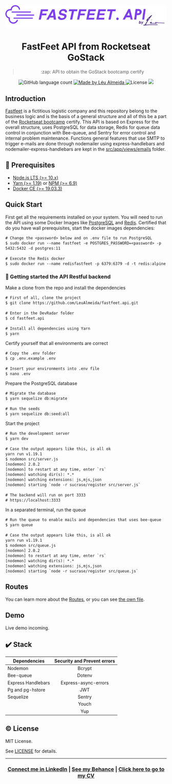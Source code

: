 <p align="center">
<img alt="FastFeet" src="logo/fastfeet-api.png" />
</p>

<h1 align="center">FastFeet API from Rocketseat GoStack</h1>

<blockquote align="center">
:zap: API to obtain the GoStack bootcamp certify
</blockquote>

<p align="center">
  <img alt="GitHub language count" src="https://img.shields.io/github/languages/count/LeuAlmeida/fastfeet.api?color=%2304D361">

  <a href="https://leunardo.dev">
    <img alt="Made by Léu Almeida" src="https://img.shields.io/badge/made%20by-Léu%20Almeida-%2304D361">
  </a>

  <img alt="License" src="https://img.shields.io/badge/license-MIT-%2304D361">
  <a href="https://www.codacy.com/manual/LeuALmeida/fastfeet.api?utm_source=github.com&amp;utm_medium=referral&amp;utm_content=leua-meida/fastfeet.api&amp;utm_campaign=Badge_Grade"><img src="https://api.codacy.com/project/badge/Grade/147d0b2836734c79b7ee5ea035f065b4"/></a>
</p>

<!-- <p align="center">
<img alt="FastFeet presentation" src="./presentation/presentation.png" />
</p> -->

## Introduction

[Fastfeet](https://github.com/LeuAlmeida/fastfeet.api) is a fictitious logistic company and this repository belong to the business logic and is the basis of a general structure and all of this be a part of the [Rocketseat bootcamp](https://github.com/rocketseat) certify.
This API is based on Express for the overall structure, uses PostgreSQL for data storage, Redis for queue data control in conjunction with Bee-queue, and Sentry for error control and internal problem maintenance.
Functions general features that use SMTP to trigger e-mails are done through nodemailer using express-handlebars and nodemailer-express-handlebars are kept in the [src/app/views/emails](src/app/views/emails) folder.


## :electric_plug: Prerequisites

- [Node.js LTS (>= 10.x)](https://nodejs.org/)
- [Yarn (>= 1.19)](https://yarnpkg.com/) or [NPM (>= 6.9)](https://www.npmjs.com/)
- [Docker CE (>= 19.03.3)](https://docs.docker.com/install/)

## Quick Start

First get all the requirements installed on your system.
You will need to run the API using some Docker Images like [PostgreSQL](https://hub.docker.com/_/postgres) and [Redis](https://hub.docker.com/_/redis/).
Certified that do you have wall prerequisites, start the docker images dependencies:

```shell
# Change the <password> below and on .env file to run PostgreSQL
$ sudo docker run --name fastfeet -e POSTGRES_PASSWORD=<password> -p 5432:5432 -d postgres:11

# Execute the Redis docker
$ sudo docker run --name redisfastfeet -p 6379:6379 -d -t redis:alpine
```

### :closed_lock_with_key: Getting started the API Restful backend

Make a clone from the repo and install the dependencies

```shell
# First of all, clone the project
$ git clone https://github.com/LeuAlmeida/fastfeet.api.git

# Enter in the DevRadar folder
$ cd fastfeet.api

# Install all dependencies using Yarn
$ yarn
```

Certify yourself that all environments are correct

```shell
# Copy the .env folder
$ cp .env.example .env

# Insert your environments into .env file
$ nano .env

```

Prepare the PostgreSQL database

```shell
# Migrate the database
$ yarn sequelize db:migrate

# Run the seeds
$ yarn sequelize db:seed:all
```

Start the project

```shell
# Run the development server
$ yarn dev

# Case the output appears like this, is all ok
yarn run v1.19.1
$ nodemon src/server.js
[nodemon] 2.0.2
[nodemon] to restart at any time, enter `rs`
[nodemon] watching dir(s): *.*
[nodemon] watching extensions: js,mjs,json
[nodemon] starting `node -r sucrase/register src/server.js`

# The backend will run on port 3333
# https://localhost:3333
```

In a separated terminal, run the queue

```shell
# Run the queue to enable mails and dependencies that uses bee-queue
$ yarn queue

# Case the output appears like this, is all ok
yarn run v1.19.1
$ nodemon src/queue.js
[nodemon] 2.0.2
[nodemon] to restart at any time, enter `rs`
[nodemon] watching dir(s): *.*
[nodemon] watching extensions: js,mjs,json
[nodemon] starting `node -r sucrase/register src/queue.js`
```

## Routes

You can learn more about the [Routes](./ROUTES.md), or you can see [the own file](./src/routes.js).

## Demo

Live demo incoming.

<!-- You can try a DevRadar online demo in [https://1dois.com.br/devradar](https://1dois.com.br/devradar) (without navigator current location) -->

## :heavy_check_mark: Stack

| Dependencies       | Security and Prevent errors |
| ------------------ | :-------------------------: |
| Nodemon            |            Bcrypt           |
| Bee-queue          |            Dotenv           |
| Express Handlebars |    Express-async-errors     |
| Pg and pg-hstore   |             JWT             |
| Sequelize          |           Sentry            |
|                    |            Youch            |
|                    |             Yup             |

## :copyright: License

MIT License.

See [LICENSE](LICENSE) for details.

<hr/>

<h3 align="center">
<a href="http://linkedin.com/in/leonardoalmeida99">Connect me in LinkedIn</a> | <a href="http://behance.net/almeida99">See my Behance</a> | <a href="https://leunardo.dev">Click here to go to my CV</a>
</h3>

